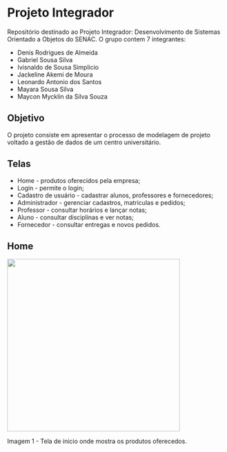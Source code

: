 # Projeto Integrador
Repositório destinado ao Projeto Integrador: Desenvolvimento de Sistemas Orientado a Objetos do SENAC.
O grupo contem 7 integrantes:

- Denis Rodrigues de Almeida
- Gabriel Sousa Silva
- Ivisnaldo de Sousa Simplicio
- Jackeline Akemi de Moura
- Leonardo Antonio dos Santos
- Mayara Sousa Silva
- Maycon Mycklin da Silva Souza

## Objetivo
O projeto consiste em apresentar o processo de modelagem de projeto voltado a gestão de dados de um
centro universitário.

## Telas 
* Home - produtos oferecidos pela empresa;
* Login - permite o login;
* Cadastro de usuário - cadastrar alunos, professores e fornecedores;
* Administrador - gerenciar cadastros, matriculas e pedidos;
* Professor - consultar horários e lançar notas;
* Aluno - consultar disciplinas e ver notas;
* Fornecedor - consultar entregas e novos pedidos.

## Home
<div align="left">
<img src="https://github.com/MayaraSousaSilva/Proposta-de-Sistema-Orientado-a-Objetos/assets/155500484/4121813b-3e7d-46f3-a9a4-cf0e60f144fb" width="400px" />
</div>

Imagem 1 - Tela de inicio onde mostra os produtos oferecedos.
